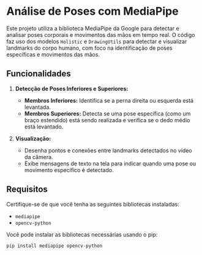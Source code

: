# Análise de Poses com MediaPipe

Este projeto utiliza a biblioteca MediaPipe da Google para detectar e analisar poses corporais e movimentos das mãos em tempo real. O código faz uso dos modelos `Holistic` e `DrawingUtils` para detectar e visualizar landmarks do corpo humano, com foco na identificação de poses específicas e movimentos das mãos.

## Funcionalidades

1. **Detecção de Poses Inferiores e Superiores:**
   - **Membros Inferiores:** Identifica se a perna direita ou esquerda está levantada.
   - **Membros Superiores:** Detecta se uma pose específica (como um braço estendido) está sendo realizada e verifica se o dedo médio está levantado.

2. **Visualização:**
   - Desenha pontos e conexões entre landmarks detectados no vídeo da câmera.
   - Exibe mensagens de texto na tela para indicar quando uma pose ou movimento específico é detectado.

## Requisitos

Certifique-se de que você tenha as seguintes bibliotecas instaladas:

- `mediapipe`
- `opencv-python`

Você pode instalar as bibliotecas necessárias usando o pip:

```bash
pip install mediapipe opencv-python
